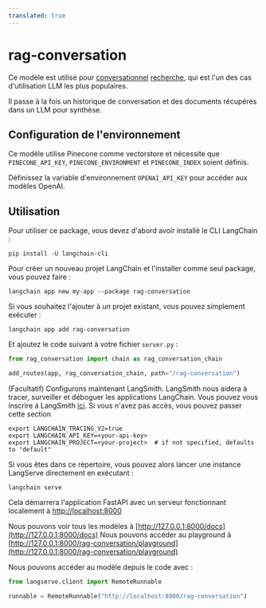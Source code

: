 ```yaml
---
translated: true
---
```


# rag-conversation

Ce modèle est utilisé pour [conversationnel](https://python.langchain.com/docs/expression_language/cookbook/retrieval#conversational-retrieval-chain) [recherche](https://python.langchain.com/docs/use_cases/question_answering/), qui est l'un des cas d'utilisation LLM les plus populaires.

Il passe à la fois un historique de conversation et des documents récupérés dans un LLM pour synthèse.

## Configuration de l'environnement

Ce modèle utilise Pinecone comme vectorstore et nécessite que `PINECONE_API_KEY`, `PINECONE_ENVIRONMENT` et `PINECONE_INDEX` soient définis.

Définissez la variable d'environnement `OPENAI_API_KEY` pour accéder aux modèles OpenAI.

## Utilisation

Pour utiliser ce package, vous devez d'abord avoir installé le CLI LangChain :

```shell
pip install -U langchain-cli
```

Pour créer un nouveau projet LangChain et l'installer comme seul package, vous pouvez faire :

```shell
langchain app new my-app --package rag-conversation
```

Si vous souhaitez l'ajouter à un projet existant, vous pouvez simplement exécuter :

```shell
langchain app add rag-conversation
```

Et ajoutez le code suivant à votre fichier `server.py` :

```python
from rag_conversation import chain as rag_conversation_chain

add_routes(app, rag_conversation_chain, path="/rag-conversation")
```

(Facultatif) Configurons maintenant LangSmith.
LangSmith nous aidera à tracer, surveiller et déboguer les applications LangChain.
Vous pouvez vous inscrire à LangSmith [ici](https://smith.langchain.com/).
Si vous n'avez pas accès, vous pouvez passer cette section

```shell
export LANGCHAIN_TRACING_V2=true
export LANGCHAIN_API_KEY=<your-api-key>
export LANGCHAIN_PROJECT=<your-project>  # if not specified, defaults to "default"
```

Si vous êtes dans ce répertoire, vous pouvez alors lancer une instance LangServe directement en exécutant :

```shell
langchain serve
```

Cela démarrera l'application FastAPI avec un serveur fonctionnant localement à
[http://localhost:8000](http://localhost:8000)

Nous pouvons voir tous les modèles à [http://127.0.0.1:8000/docs](http://127.0.0.1:8000/docs)
Nous pouvons accéder au playground à [http://127.0.0.1:8000/rag-conversation/playground](http://127.0.0.1:8000/rag-conversation/playground)

Nous pouvons accéder au modèle depuis le code avec :

```python
from langserve.client import RemoteRunnable

runnable = RemoteRunnable("http://localhost:8000/rag-conversation")
```

